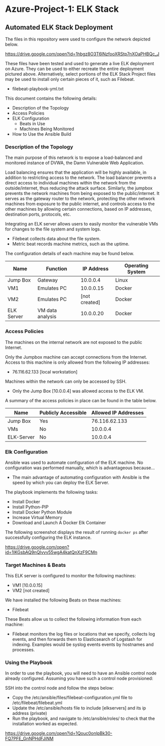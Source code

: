 # Azure-Project-1: ELK Stack

## Automated ELK Stack Deployment

The files in this repository were used to configure the network depicted below.

https://drive.google.com/open?id=1hbgz8O3T6lNzfooXRStp7nXOaPHBQc_J

These files have been tested and used to generate a live ELK deployment on Azure. They can be used to either recreate the entire deployment pictured above. Alternatively, select portions of the ELK Stack Project files may be used to install only certain pieces of it, such as Filebeat.

  - filebeat-playbook-yml.txt

This document contains the following details:
- Description of the Topology
- Access Policies
- ELK Configuration
  - Beats in Use
  - Machines Being Monitored
- How to Use the Ansible Build


### Description of the Topology

The main purpose of this network is to expose a load-balanced and monitored instance of DVWA, the Damn Vulnerable Web Application.

Load balancing ensures that the application will be highly available, in addition to restricting access to the network.
The load balancer prevents a direct access to individual machines within the network from the outside/internet, thus reducing the attack surface. Similarly, the jumpbox prevents the network machines from being exposed to the public/internet. It serves as the gateway router to the network, protecting the other network machines from exposure to the public internet, and controls access to the other machines by allowing certain connections, based on IP addresses, destination ports, protocols, etc.

Integrating an ELK server allows users to easily monitor the vulnerable VMs for changes to the file system and system logs.
- Filebeat collects data about the file system.
- Metric beat records machine metrics, such as the uptime.

The configuration details of each machine may be found below.

| Name       | Function         | IP Address    | Operating System |
|------------|------------------|---------------|------------------|
| Jump Box   | Gateway          | 10.0.0.4      | Linux            |
| VM1        | Emulates PC      | 10.0.0.15     | Docker           |
| VM2        | Emulates PC      | [not created] | Docker           |
| ELK Server | VM data analysis | 10.0.0.20     | Docker           |

### Access Policies

The machines on the internal network are not exposed to the public Internet. 

Only the Jumpbox machine can accept connections from the Internet. Access to this machine is only allowed from the following IP addresses:
- 76.116.62.133 [local workstation]

Machines within the network can only be accessed by SSH.
- Only the Jump Box [10.0.0.4] was allowed access to the ELK VM. 

A summary of the access policies in place can be found in the table below.

| Name       | Publicly Accessible | Allowed IP Addresses |
|------------|---------------------|----------------------|
| Jump Box   | Yes                 | 76.116.62.133        |
| VMs        | No                  | 10.0.0.4             |
| ELK-Server | No                  | 10.0.0.4             |

### Elk Configuration

Ansible was used to automate configuration of the ELK machine. No configuration was performed manually, which is advantageous because...
- The main advantage of automating configuration with Ansible is the speed by which you can deploy the ELK Server.

The playbook implements the following tasks:
- Install Docker
- Install Python-PIP
- Install Docker Python Module
- Increase Virtual Memory
- Download and Launch A Docker Elk Container

The following screenshot displays the result of running `docker ps` after successfully configuring the ELK instance.

https://drive.google.com/open?id=1IKGsbAQ9nQIvvv55wgA4katQnXzF9CMn

### Target Machines & Beats
This ELK server is configured to monitor the following machines:
- VM1 [10.0.0.15]
- VM2 [not created]

We have installed the following Beats on these machines:
- Filebeat

These Beats allow us to collect the following information from each machine:
- Filebeat monitors the log files or locations that we specify, collects log events, and then forwards them to Elasticsearch of Logstash for indexing. Examples would be syslog events events by hostnames and processes.


### Using the Playbook
In order to use the playbook, you will need to have an Ansible control node already configured. Assuming you have such a control node provisioned: 

SSH into the control node and follow the steps below:
- Copy the /etc/ansible/files/filebeat-configuration.yml file to /etc/filebeat/filebeat.yml
- Update the /etc/ansible/hosts file to include [elkservers] and its ip address (private)
- Run the playbook, and navigate to /etc/ansible/roles/ to check that the installation worked as expected.

https://drive.google.com/open?id=1Qouc0onlpBk30-FQ7PFE_GnNPHdFJiNM

